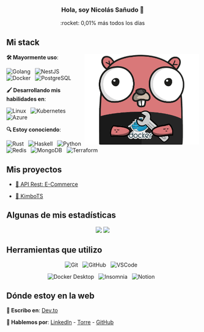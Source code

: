 <h3 align='center'>Hola, soy Nicolás Sañudo 👋</h1>

<p align='center'>:rocket: 0,01% más todos los días</p>

## Mi stack

<img align='right' src='/assets/images/build-docker.png' width='300"'>

<div align='left'>
 
 **🛠️ Mayormente uso**: 

<div align='left'>

  <img src="https://img.shields.io/badge/Golang-82d0f2?style=for-the-badge&logo=go&logoColor=333333" alt="Golang">&nbsp;&nbsp;
  <img src="https://img.shields.io/badge/NestJS-e0234e?style=for-the-badge&logo=nestjs&logoColor=white" alt="NestJS">&nbsp;&nbsp;
  <img src="https://img.shields.io/badge/Docker-2496ed?style=for-the-badge&logo=docker&logoColor=white" alt="Docker">&nbsp;&nbsp;
  <img src="https://img.shields.io/badge/PostgreSQL-30628a?style=for-the-badge&logo=postgresql&logoColor=white" alt="PostgreSQL">&nbsp;&nbsp;
  
</div>
 
**🖌️ Desarrollando mis habilidades en**:

<div align='left'>

  <img src="https://img.shields.io/badge/Linux-55a7cc?style=for-the-badge&logo=linux&logoColor=333333" alt="Linux">&nbsp;&nbsp;
  <img src="https://img.shields.io/badge/Kubernetes-333333?color=316ce6&style=for-the-badge&logo=kubernetes&logoColor=white" alt="Kubernetes">&nbsp;&nbsp;
  <img src="https://img.shields.io/badge/Azure-333333?color=0078d4&style=for-the-badge&logo=microsoft-azure&logoColor=white" alt="Azure">&nbsp;&nbsp;
  
</div>

**🔍 Estoy conociendo**:

<div align='left'>

  <img src="https://img.shields.io/badge/Rust-f74b00?style=for-the-badge&logo=rust&logoColor=white" alt="Rust">&nbsp;&nbsp;
  <img src="https://img.shields.io/badge/Haskell-9e358f?style=for-the-badge&logo=haskell&logoColor=white" alt="Haskell">&nbsp;&nbsp;
  <img src="https://img.shields.io/badge/Python-ffe07d?style=for-the-badge&logo=python&logoColor=333333" alt="Python">&nbsp;&nbsp;
  <img src="https://img.shields.io/badge/Redis-dd392b?style=for-the-badge&logo=redis&logoColor=white" alt="Redis">&nbsp;&nbsp;
  <img src="https://img.shields.io/badge/Mongo_DB-333333?style=for-the-badge&logo=mongodb&logoColor=00ed64" alt="MongoDB">&nbsp;&nbsp;
  <img src="https://img.shields.io/badge/Terraform-844fba?style=for-the-badge&logo=terraform&logoColor=white" alt="Terraform">&nbsp;&nbsp;
  
  
</div>

</div>

## Mis proyectos

- [🛒 API Rest: E-Commerce](https://github.com/neecosanudo/nestjs-saga "API REST de tienda virtual")

- [🐶 KimboTS](https://github.com/neecosanudo/kimbots "Framework no-web que pretende brindar un entorno con pruebas unitarias y buenas prácticas a personas que estén iniciando en TypeScript")

## Algunas de mis estadísticas

<div align='center'>
  <img height="180em" src="https://github-readme-stats.vercel.app/api?username=neecosanudo&theme=buefy&show_icons=true" />
  <img height="180em" src="https://github-readme-stats.vercel.app/api/top-langs/?username=neecosanudo&theme=buefy&layout=compact" />
</div>

## Herramientas que utilizo

<div align='center'>

  <img src="https://img.shields.io/badge/Git-f34c27?style=for-the-badge&logo=git&logoColor=333333" alt="Git">&nbsp;&nbsp;
  <img src="https://img.shields.io/badge/GitHub-161b22?style=for-the-badge&logo=github&logoColor=white" alt="GitHub">&nbsp;&nbsp;
  <img src="https://img.shields.io/badge/VS_Code-0066b8?style=for-the-badge&logo=visual-studio-code&logoColor=white" alt="VSCode">&nbsp;&nbsp;
  
  <img src="https://img.shields.io/badge/Docker_Desktop-2496ed?style=for-the-badge&logo=docker&logoColor=white" alt="Docker Desktop">&nbsp;&nbsp;
  <img src="https://img.shields.io/badge/Insomnia-4000bf?style=for-the-badge&logo=insomnia&logoColor=white" alt="Insomnia">&nbsp;&nbsp;
  <img src="https://img.shields.io/badge/Notion-37352f?style=for-the-badge&logo=notion&logoColor=white" alt="Notion">&nbsp;&nbsp;

</div>

## Dónde estoy en la web

**📝 Escribo en**: <a href="https://dev.to/neecosanudo" target="_blank">Dev.to</a>

**💬 Hablemos por**: <a href="https://www.linkedin.com/in/neecosanudo/" target="_blank">LinkedIn</a> - <a href="https://torre.co/neecosanudo/" target="_blank">Torre</a> - <a href="https://github.com/neecosanudo" target="_blank">GitHub</a>


